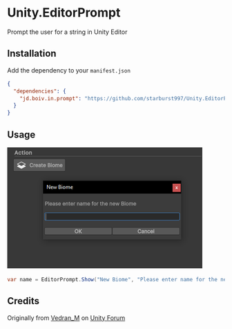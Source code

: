 # Unity.EditorPrompt

Prompt the user for a string in Unity Editor

## Installation

Add the dependency to your `manifest.json`

```json
{
  "dependencies": {
    "jd.boiv.in.prompt": "https://github.com/starburst997/Unity.EditorPrompt.git"
  }
}
```

## Usage

![Screenshot](/Documentation~/Screenshot.png?raw=true)

```cs
var name = EditorPrompt.Show("New Biome", "Please enter name for the new Biome", "");
```

## Credits

Originally from [Vedran_M](https://discussions.unity.com/u/Vedran_M) on [Unity Forum](https://discussions.unity.com/t/is-there-a-way-to-input-text-using-a-unity-editor-utility/666472/9)